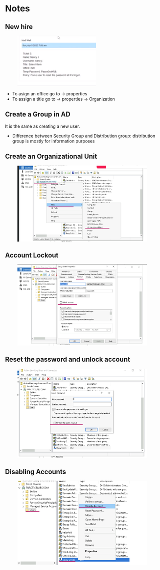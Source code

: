 # Notes



## New hire

<figure><img src="../../.gitbook/assets/image (1).png" alt=""><figcaption></figcaption></figure>

* To asign an office go to -> properties
* To assign a title go to -> properties -> Organization



## Create a Group in AD

It is the same as creating a new user.&#x20;

* Difference between Security Group and Distribution group: distribution group is mostly for information purposes



## Create an Organizational Unit

<figure><img src="../../.gitbook/assets/image (2).png" alt=""><figcaption></figcaption></figure>

## Account Lockout

<figure><img src="../../.gitbook/assets/image (1) (1).png" alt=""><figcaption></figcaption></figure>



## Reset the password and unlock account

<figure><img src="../../.gitbook/assets/image (3).png" alt=""><figcaption></figcaption></figure>

## Disabling Accounts

<figure><img src="../../.gitbook/assets/image (4).png" alt=""><figcaption></figcaption></figure>
